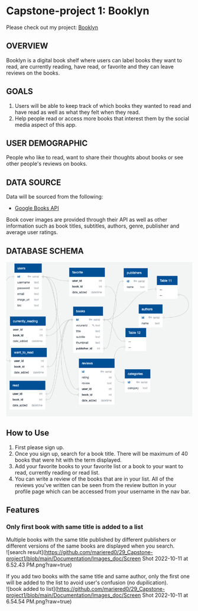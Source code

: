 # Capstone-project 1: Booklyn



Please check out my project: [Booklyn](https://booklyn-app.herokuapp.com/)


## OVERVIEW
Booklyn is a digital book shelf where users can label books they want to read, are currently reading, have read, or favorite and they can leave reviews on the books.
## GOALS
1. Users will be able to keep track of which books they wanted to read and have read as well as what they felt when they read.
2. Help people read or access more books that interest them by the social media aspect of this app.

## USER DEMOGRAPHIC
People who like to read, want to share their thoughts about books or see other people's reviews on books.

## DATA SOURCE
Data will be sourced from the following:
- [Google Books API](https://developers.google.com/books/docs/v1/getting_started)

    
Book cover images are provided through their API as well as other information such as book titles, subtitles, authors, genre, publisher and average user ratings.
    
## DATABASE SCHEMA
![database schema](https://github.com/mariered0/29_Capstone-project1/blob/main/Documentation/Schema_Booklyn_updated.png?raw=true)

## How to Use
1. First please sign up.
2. Once you sign up, search for a book title. There will be maximum of 40 books that were hit with the term displayed.
3. Add your favorite books to your favorite list or a book to your want to read, currently reading or read list.
4. You can write a review of the books that are in your list. All of the reviews you've written can be seen from the review button in your profile page which can be accessed from your username in the nav bar.

## Features

### Only first book with same title is added to a list
Multiple books with the same title published by different publishers or different versions of the same books are displayed when you search.<br/>
![search result](https://github.com/mariered0/29_Capstone-project1/blob/main/Documentation/Images_doc/Screen Shot 2022-10-11 at 6.52.43 PM.png?raw=true)

If you add two books with the same title and same author, only the first one will be added to the list to avoid user's confusion (no dupilication).<br/>
![book added to list](https://github.com/mariered0/29_Capstone-project1/blob/main/Documentation/Images_doc/Screen Shot 2022-10-11 at 6.54.54 PM.png?raw=true)









